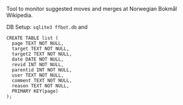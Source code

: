 Tool to monitor suggested moves and merges at Norwegian Bokmål Wikipedia. 

DB Setup: <code>sqlite3 ffbot.db</code> and 
````
CREATE TABLE list (
  page TEXT NOT NULL,
  target TEXT NOT NULL,
  target2 TEXT NOT NULL,
  date DATE NOT NULL,
  revid INT NOT NULL,
  parentid INT NOT NULL,
  user TEXT NOT NULL,
  comment TEXT NOT NULL,
  reason TEXT NOT NULL,
  PRIMARY KEY(page)
);
````
